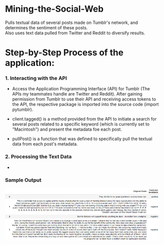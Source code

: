 # Mining-the-Social-Web
Pulls textual data of several posts made on Tumblr's network, and determines the sentiment of these posts.  
Also uses text data pulled from Twitter and Reddit to diversify results.

# Step-by-Step Process of the application:
### 1. Interacting with the API
- Access the Application Programming Interface (API) for Tumblr (The APIs my teammates handle are Twitter and Reddit).
After gaining permission from Tumblr to use their API and receiving access tokens to the API, the respective package is imported into the source code (import pytumblr).

- client.tagged() is a method provided from the API to initiate a search for several posts related to a specific keyword (which is currently set to "Macintosh") and present the metadata foe each post.

- pullPost() is a function that was defined to specifically pull the textual data from each post's metadata.

### 2. Processing the Text Data
-  

### Sample Output

![Predicted-Sentiments](https://github.com/Dennis-Kgxay/Mining-the-Social-Web/blob/master/images/Ouput.png)
